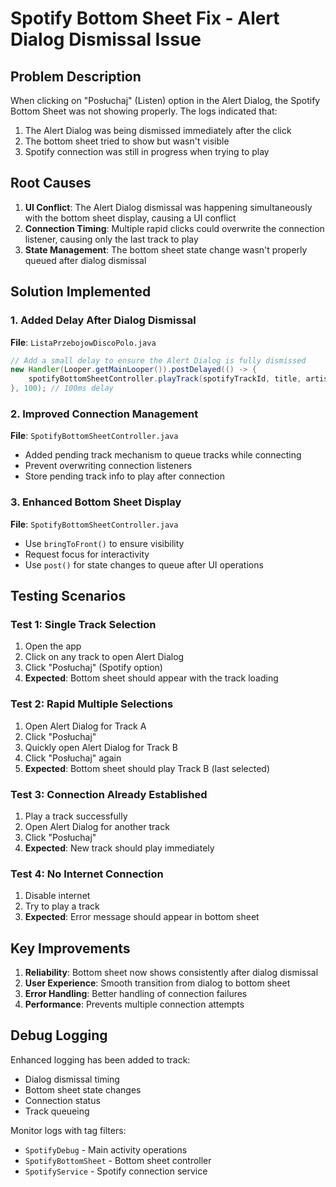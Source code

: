 # Spotify Bottom Sheet Fix - Alert Dialog Dismissal Issue

## Problem Description
When clicking on "Posłuchaj" (Listen) option in the Alert Dialog, the Spotify Bottom Sheet was not showing properly. The logs indicated that:
1. The Alert Dialog was being dismissed immediately after the click
2. The bottom sheet tried to show but wasn't visible
3. Spotify connection was still in progress when trying to play

## Root Causes
1. **UI Conflict**: The Alert Dialog dismissal was happening simultaneously with the bottom sheet display, causing a UI conflict
2. **Connection Timing**: Multiple rapid clicks could overwrite the connection listener, causing only the last track to play
3. **State Management**: The bottom sheet state change wasn't properly queued after dialog dismissal

## Solution Implemented

### 1. Added Delay After Dialog Dismissal
**File**: `ListaPrzebojowDiscoPolo.java`
```java
// Add a small delay to ensure the Alert Dialog is fully dismissed
new Handler(Looper.getMainLooper()).postDelayed(() -> {
    spotifyBottomSheetController.playTrack(spotifyTrackId, title, artist);
}, 100); // 100ms delay
```

### 2. Improved Connection Management
**File**: `SpotifyBottomSheetController.java`
- Added pending track mechanism to queue tracks while connecting
- Prevent overwriting connection listeners
- Store pending track info to play after connection

### 3. Enhanced Bottom Sheet Display
**File**: `SpotifyBottomSheetController.java`
- Use `bringToFront()` to ensure visibility
- Request focus for interactivity
- Use `post()` for state changes to queue after UI operations

## Testing Scenarios

### Test 1: Single Track Selection
1. Open the app
2. Click on any track to open Alert Dialog
3. Click "Posłuchaj" (Spotify option)
4. **Expected**: Bottom sheet should appear with the track loading

### Test 2: Rapid Multiple Selections
1. Open Alert Dialog for Track A
2. Click "Posłuchaj"
3. Quickly open Alert Dialog for Track B
4. Click "Posłuchaj" again
5. **Expected**: Bottom sheet should play Track B (last selected)

### Test 3: Connection Already Established
1. Play a track successfully
2. Open Alert Dialog for another track
3. Click "Posłuchaj"
4. **Expected**: New track should play immediately

### Test 4: No Internet Connection
1. Disable internet
2. Try to play a track
3. **Expected**: Error message should appear in bottom sheet

## Key Improvements
1. **Reliability**: Bottom sheet now shows consistently after dialog dismissal
2. **User Experience**: Smooth transition from dialog to bottom sheet
3. **Error Handling**: Better handling of connection failures
4. **Performance**: Prevents multiple connection attempts

## Debug Logging
Enhanced logging has been added to track:
- Dialog dismissal timing
- Bottom sheet state changes
- Connection status
- Track queueing

Monitor logs with tag filters:
- `SpotifyDebug` - Main activity operations
- `SpotifyBottomSheet` - Bottom sheet controller
- `SpotifyService` - Spotify connection service
